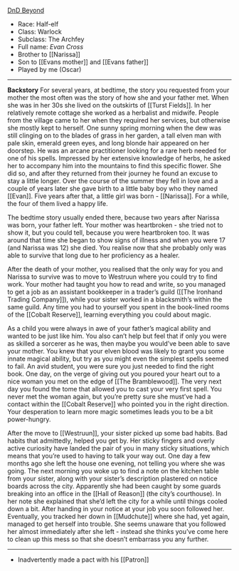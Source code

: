  [DnD Beyond](https://www.dndbeyond.com/characters/78015067)
 
- Race: Half-elf
- Class: Warlock
- Subclass: The Archfey
- Full name: *Evan Cross*
- Brother to [[Narissa]]
- Son to [[Evans mother]] and [[Evans father]]
- Played by me (Oscar)
---
**Backstory**
For several years, at bedtime, the story you requested from your mother the most often was the story of how she and your father met. When she was in her 30s she lived on the outskirts of [[Turst Fields]]. In her relatively remote cottage she worked as a herbalist and midwife. People from the village came to her when they required her services, but otherwise she mostly kept to herself. One sunny spring morning when the dew was still clinging on to the blades of grass in her garden, a tall elven man with pale skin, emerald green eyes, and long blonde hair appeared on her doorstep. He was an arcane practitioner looking for a rare herb needed for one of his spells. Impressed by her extensive knowledge of herbs, he asked her to accompany him into the mountains to find this specific flower. She did so, and after they returned from their journey he found an excuse to stay a little longer. Over the course of the summer they fell in love and a couple of years later she gave birth to a little baby boy who they named [[Evan]]. Five years after that, a little girl was born - [[Narissa]]. For a while, the four of them lived a happy life.

The bedtime story usually ended there, because two years after Narissa was born, your father left. Your mother was heartbroken - she tried not to show it, but you could tell, because you were heartbroken too. It was around that time she began to show signs of illness and when you were 17 (and Narissa was 12) she died. You realise now that she probably only was able to survive that long due to her proficiency as a healer.

After the death of your mother, you realised that the only way for you and Narissa to survive was to move to Westruun where you could try to find work. Your mother had taught you how to read and write, so you managed to get a job as an assistant bookkeeper in a trader’s guild ([[The Ironhand Trading Company]]), while your sister worked in a blacksmith’s within the same guild. Any time you had to yourself you spent in the book-lined rooms of the [[Cobalt Reserve]], learning everything you could about magic.

As a child you were always in awe of your father’s magical ability and wanted to be just like him. You also can’t help but feel that if only you were as skilled a sorcerer as he was, then maybe you would’ve been able to save your mother. You knew that your elven blood was likely to grant you some innate magical ability, but try as you might even the simplest spells seemed to fail. An avid student, you were sure you just needed to find the right book. One day, on the verge of giving out you poured your heart out to a nice woman you met on the edge of [[The Bramblewood]]. The very next day you found the tome that allowed you to cast your very first spell. You never met the woman again, but you’re pretty sure she must’ve had a contact within the [[Cobalt Reserve]] who pointed you in the right direction. Your desperation to learn more magic sometimes leads you to be a bit power-hungry.

After the move to [[Westruun]], your sister picked up some bad habits. Bad habits that admittedly, helped you get by. Her sticky fingers and overly active curiosity have landed the pair of you in many sticky situations, which means that you’re used to having to talk your way out. One day a few months ago she left the house one evening, not telling you where she was going. The next morning you woke up to find a note on the kitchen table from your sister, along with your sister’s description plastered on notice boards across the city. Apparently she had been caught by some guards breaking into an office in the [[Hall of Reason]] (the city’s courthouse). In her note she explained that she’d left the city for a while until things cooled down a bit. After handing in your notice at your job you soon followed her. Eventually, you tracked her down in [[Mudchute]] where she had, yet again, managed to get herself into trouble. She seems unaware that you followed her almost immediately after she left - instead she thinks you’ve come here to clean up this mess so that she doesn’t embarrass you any further.

---
- Inadvertently made a pact with his [[Patron]]